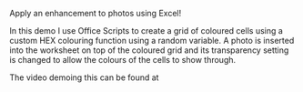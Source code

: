 Apply an enhancement to photos using Excel! 


In this demo I use Office Scripts to create a grid of coloured cells using a custom HEX colouring function using a random variable. 
A photo is inserted into the worksheet on top of the coloured grid and its transparency setting is changed to allow the colours of 
the cells to show through.

The video demoing this can be found at  

